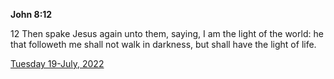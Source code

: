 **John 8:12**

12 Then spake Jesus again unto them, saying, I am the light of the world: he that followeth me shall not walk in darkness, but shall have the light of life.

[Tuesday 19-July, 2022](https://t.me/s/daily_scripture)
